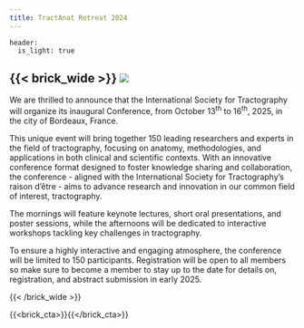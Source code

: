 ```yaml
---
title: TractAnat Retreat 2024
---
```

```
header:
  is_light: true
```

{{< brick_wide >}}
![](/uploads/photos/IST_Conference_2025.png)
---
We are thrilled to announce that the International Society for Tractography will organize its inaugural Conference, from October 13<sup>th</sup> to 16<sup>th</sup>, 2025, in the city of Bordeaux, France.

This unique event will bring together 150 leading researchers and experts in the field of tractography, focusing on anatomy, methodologies, and applications in both clinical and scientific contexts. With an innovative conference format designed to foster knowledge sharing and collaboration, the conference - aligned with the International Society for Tractography’s raison d’être - aims to advance research and innovation in our common field of interest, tractography.

The mornings will feature keynote lectures, short oral presentations, and poster sessions, while the afternoons will be dedicated to interactive workshops tackling key challenges in tractography.

To ensure a highly interactive and engaging atmosphere, the conference will be limited to 150 participants. Registration will be open to all members so make sure to become a member to stay up to the date for details on, registration, and abstract submission in early 2025.

{{< /brick_wide >}}

{{<brick_cta>}}{{</brick_cta>}}

